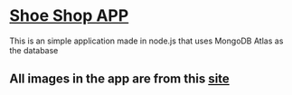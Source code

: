 # <a href="https://shoeshop.bassilyounes.com">Shoe Shop APP</a>
This is an simple application made in node.js that uses MongoDB Atlas as the database 

## All images in the app are from this <a href="https://solecollector.com/sd/sole-search-sneaker-database/"  target="_blank">site</a>
